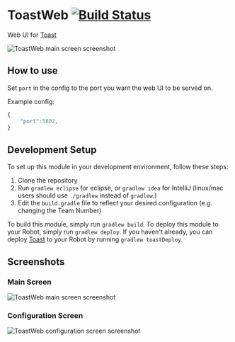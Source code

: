 # ToastWeb [![Build Status](https://travis-ci.org/floogulinc/ToastWeb.svg?branch=master)](https://travis-ci.org/floogulinc/ToastWeb)
Web UI for [Toast](https://github.com/Open-RIO/ToastAPI)

![ToastWeb main screen screenshot](https://i.imgur.com/3AChBff.png)

## How to use
Set `port` in the config to the port you want the web UI to be served on.

Example config:
```js
{
	"port":5802,
}

```

## Development Setup
To set up this module in your development environment, follow these steps:

1. Clone the repository  
2. Run `gradlew eclipse` for eclipse, or `gradlew idea` for IntelliJ (linux/mac users should use `./gradlew` instead of `gradlew`.)  
3. Edit the `build.gradle` file to reflect your desired configuration (e.g. changing the Team Number)  

To build this module, simply run `gradlew build`.
To deploy this module to your Robot, simply run `gradlew deploy`.
If you haven't already, you can deploy [Toast](https://github.com/Open-RIO/ToastAPI) to your Robot by running `gradlew toastDeploy`.

## Screenshots

### Main Screen
![ToastWeb main screen screenshot](https://i.imgur.com/Cat1XJf.png)

### Configuration Screen
![ToastWeb configuration screen screenshot](https://i.imgur.com/kZ4F1aa.png)
